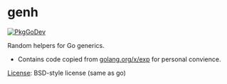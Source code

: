 # genh

[![PkgGoDev](https://pkg.go.dev/badge/go.oneofone.dev/genh)](https://pkg.go.dev/go.oneofone.dev/genh)

Random helpers for Go generics.

- Contains code copied from [golang.org/x/exp](https://pkg.go.dev/golang.org/x/exp) for personal convience.

[License](LICENSE): BSD-style license (same as go)
